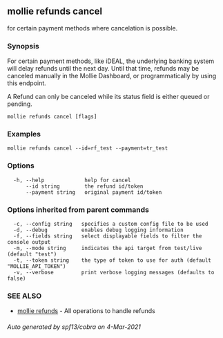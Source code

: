## mollie refunds cancel

for certain payment methods where cancelation is possible.

### Synopsis

For certain payment methods, like iDEAL, the underlying banking system will delay refunds
until the next day. Until that time, refunds may be canceled manually in the Mollie Dashboard, 
or programmatically by using this endpoint.

A Refund can only be canceled while its status field is either queued or pending.

```
mollie refunds cancel [flags]
```

### Examples

```
mollie refunds cancel --id=rf_test --payment=tr_test
```

### Options

```
  -h, --help             help for cancel
      --id string        the refund id/token
      --payment string   original payment id/token
```

### Options inherited from parent commands

```
  -c, --config string   specifies a custom config file to be used
  -d, --debug           enables debug logging information
  -f, --fields string   select displayable fields to filter the console output
  -m, --mode string     indicates the api target from test/live (default "test")
  -t, --token string    the type of token to use for auth (default "MOLLIE_API_TOKEN")
  -v, --verbose         print verbose logging messages (defaults to false)
```

### SEE ALSO

* [mollie refunds](mollie_refunds.md)	 - All operations to handle refunds

###### Auto generated by spf13/cobra on 4-Mar-2021
